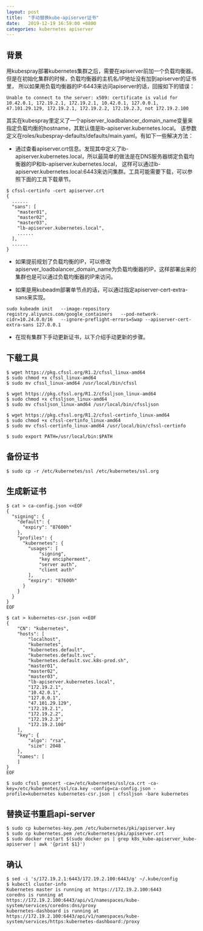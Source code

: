 ```yaml
---
layout: post
title:  "手动替换kube-apiserver证书"
date:   2019-12-19 16:59:00 +0800
categories: kubernetes apiserver
---
```

## 背景
用kubespray部署kubernetes集群之后，需要在apiserver前加一个负载均衡器。
但是在初始化集群的时候，负载均衡器的主机名/IP地址没有加到apiserver的证书里，
所以如果用负载均衡器的IP:6443来访问apiserver的话，回报如下的错误：
```
Unable to connect to the server: x509: certificate is valid for 10.42.0.1, 172.19.2.1, 172.19.2.1, 10.42.0.1, 127.0.0.1, 47.101.29.129, 172.19.2.1, 172.19.2.2, 172.19.2.3, not 172.19.2.100
```

其实在kubespray里定义了一个apiserver_loadbalancer_domain_name变量来指定负载均衡的hostname，其默认值是lb-apiserver.kubernetes.local。
该参数定义在roles/kubespray-defaults/defaults/main.yaml。有如下一些解决方法：
* 通过查看apiserver.crt信息。发现其中定义了lb-apiserver.kubernetes.local，所以最简单的做法是在DNS服务器绑定负载均衡器的IP和lb-apiserver.kubernetes.local，
这样可以通过lb-apiserver.kubernetes.local:6443来访问集群。工具可能需要下载，可以参照下面的工具下载章节。

```
$ cfssl-certinfo -cert apiserver.crt 
{
  ......
  "sans": [
    "master01",
    "master02",
    "master03",
    "lb-apiserver.kubernetes.local",
    ......
  ],
  ......
}

```
* 如果提前规划了负载均衡的IP，可以修改apiserver_loadbalancer_domain_name为负载均衡器的IP，这样部署出来的集群也是可以通过负载均衡器的IP来访问。

* 如果是用kubeadm部署单节点的话，可以通过指定apiserver-cert-extra-sans来实现。
```
sudo kubeadm init   --image-repository registry.aliyuncs.com/google_containers   --pod-network-cidr=10.24.0.0/16   --ignore-preflight-errors=Swap --apiserver-cert-extra-sans 127.0.0.1
```

* 在现有集群下手动更新证书，以下介绍手动更新的步骤。


## 下载工具
```
$ wget https://pkg.cfssl.org/R1.2/cfssl_linux-amd64
$ sudo chmod +x cfssl_linux-amd64
$ sudo mv cfssl_linux-amd64 /usr/local/bin/cfssl
 
$ wget https://pkg.cfssl.org/R1.2/cfssljson_linux-amd64
$ sudo chmod +x cfssljson_linux-amd64
$ sudo mv cfssljson_linux-amd64 /usr/local/bin/cfssljson
 
$ wget https://pkg.cfssl.org/R1.2/cfssl-certinfo_linux-amd64
$ sudo chmod +x cfssl-certinfo_linux-amd64
$ sudo mv cfssl-certinfo_linux-amd64 /usr/local/bin/cfssl-certinfo
 
$ sudo export PATH=/usr/local/bin:$PATH
```

## 备份证书
```
$ sudo cp -r /etc/kubernetes/ssl /etc/kubernetes/ssl.org
```

## 生成新证书
```
$ cat > ca-config.json <<EOF
{
  "signing": {
    "default": {
      "expiry": "87600h"
    },
    "profiles": {
      "kubernetes": {
        "usages": [
            "signing",
            "key encipherment",
            "server auth",
            "client auth"
        ],
        "expiry": "87600h"
      }
    }
  }
}
EOF

$ cat > kubernetes-csr.json <<EOF
{
    "CN": "kubernetes",
    "hosts": [
	    "localhost",
        "kubernetes",
        "kubernetes.default",
        "kubernetes.default.svc",
        "kubernetes.default.svc.k8s-prod.sh",
        "master01",
        "master02",
        "master03",
        "lb-apiserver.kubernetes.local",
        "172.19.2.1",
        "10.42.0.1",
        "127.0.0.1",
        "47.101.29.129",
        "172.19.2.1",
        "172.19.2.2",
        "172.19.2.3",
        "172.19.2.100"
    ],
    "key": {
        "algo": "rsa",
        "size": 2048
    },
    "names": [
    ]
}
EOF

$ sudo cfssl gencert -ca=/etc/kubernetes/ssl/ca.crt -ca-key=/etc/kubernetes/ssl/ca.key -config=ca-config.json -profile=kubernetes kubernetes-csr.json | cfssljson -bare kubernetes
```

## 替换证书重启api-server
```
$ sudo cp kubernetes-key.pem /etc/kubernetes/pki/apiserver.key 
$ sudo cp kubernetes.pem /etc/kubernetes/pki/apiserver.crt 
$ sudo docker restart $(sudo docker ps | grep k8s_kube-apiserver_kube-apiserver | awk '{print $1}')
```

## 确认
```
$ sed -i 's/172.19.2.1:6443/172.19.2.100:6443/g' ~/.kube/config
$ kubectl cluster-info 
Kubernetes master is running at https://172.19.2.100:6443
coredns is running at https://172.19.2.100:6443/api/v1/namespaces/kube-system/services/coredns:dns/proxy
kubernetes-dashboard is running at https://172.19.2.100:6443/api/v1/namespaces/kube-system/services/https:kubernetes-dashboard:/proxy
```